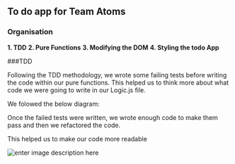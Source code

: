 ## To do app for Team Atoms 

### Organisation

**1. TDD**
**2.  Pure Functions**
**3. Modifying the DOM**
**4. Styling the todo App**

###TDD

Following the TDD methodology,  we wrote some failing tests before writing the code within our pure functions. This helped us to think more about what code we were going to write in our Logic.js file.

We folowed the below diagram:

Once the failed tests were written, we wrote enough code to make them pass and then we refactored the code.

This helped us to make our code more readable

![enter image description here](https://user-images.githubusercontent.com/9408641/27683709-e1c5e8c0-5cbe-11e7-99a4-215a5dae63f1.png)



